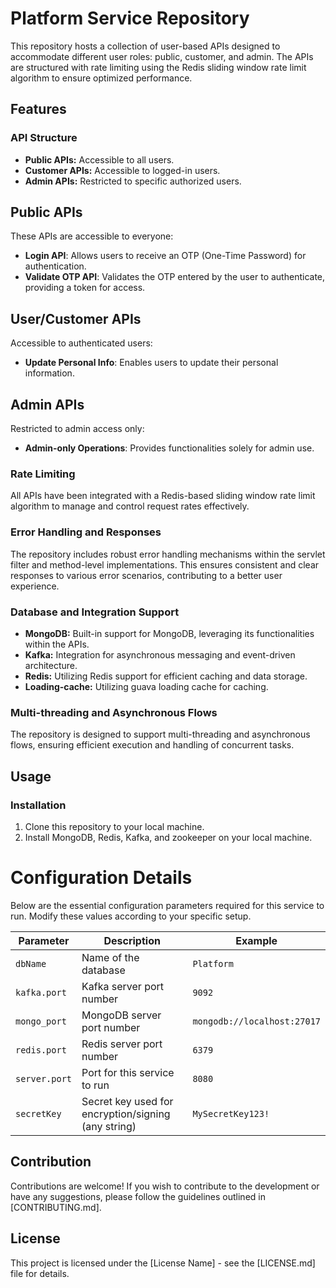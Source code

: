 # Platform Service Repository

This repository hosts a collection of user-based APIs designed to accommodate different user roles: public, customer, and admin. The APIs are structured with rate limiting using the Redis sliding window rate limit algorithm to ensure optimized performance.

## Features

### API Structure

- **Public APIs:** Accessible to all users.
- **Customer APIs:** Accessible to logged-in users.
- **Admin APIs:** Restricted to specific authorized users.

## Public APIs

These APIs are accessible to everyone:

- **Login API**: Allows users to receive an OTP (One-Time Password) for authentication.
- **Validate OTP API**: Validates the OTP entered by the user to authenticate, providing a token for access.

## User/Customer APIs

Accessible to authenticated users:

- **Update Personal Info**: Enables users to update their personal information.

## Admin APIs

Restricted to admin access only:

- **Admin-only Operations**: Provides functionalities solely for admin use.


### Rate Limiting

All APIs have been integrated with a Redis-based sliding window rate limit algorithm to manage and control request rates effectively.

### Error Handling and Responses

The repository includes robust error handling mechanisms within the servlet filter and method-level implementations. This ensures consistent and clear responses to various error scenarios, contributing to a better user experience.

### Database and Integration Support

- **MongoDB:** Built-in support for MongoDB, leveraging its functionalities within the APIs.
- **Kafka:** Integration for asynchronous messaging and event-driven architecture.
- **Redis:** Utilizing Redis support for efficient caching and data storage.
- **Loading-cache:** Utilizing guava loading cache for caching.

### Multi-threading and Asynchronous Flows

The repository is designed to support multi-threading and asynchronous flows, ensuring efficient execution and handling of concurrent tasks.

## Usage

### Installation

1. Clone this repository to your local machine.
2. Install MongoDB, Redis, Kafka, and zookeeper on your local machine.

# Configuration Details

Below are the essential configuration parameters required for this service to run. Modify these values according to your specific setup.

| Parameter       | Description                                           | Example                |
|-----------------|-------------------------------------------------------|------------------------|
| `dbName`        | Name of the database                                  | `Platform`             |
| `kafka.port`    | Kafka server port number                               | `9092`                 |
| `mongo_port`    | MongoDB server port number                             | `mongodb://localhost:27017` |
| `redis.port`    | Redis server port number                               | `6379`                 |
| `server.port`   | Port for this service to run                           | `8080`                 |
| `secretKey`     | Secret key used for encryption/signing (any string)    | `MySecretKey123!`      |


## Contribution

Contributions are welcome! If you wish to contribute to the development or have any suggestions, please follow the guidelines outlined in [CONTRIBUTING.md].

## License

This project is licensed under the [License Name] - see the [LICENSE.md] file for details.
